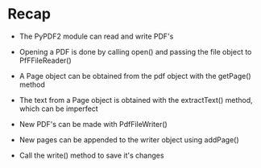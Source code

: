 # Recap

- The PyPDF2 module can read and write PDF's

- Opening a PDF is done by calling open() and passing the file object to PfFFileReader()

- A Page object can be obtained from the pdf object with the getPage() method

- The text from a Page object is obtained with the extractText() method, which can be imperfect

- New PDF's can be made with PdfFileWriter()

- New pages can be appended to the writer object using addPage()

- Call the write() method to save it's changes
